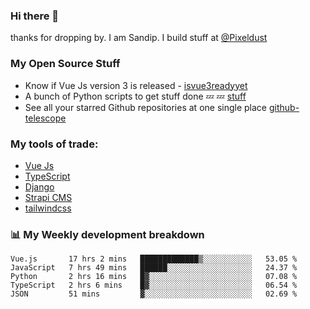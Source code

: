 ### Hi there 👋

thanks for dropping by.
I am Sandip. I build stuff at [@Pixeldust](github.com/pixeldust-in/)

###  **My Open Source Stuff**

 - Know if Vue Js version 3 is released -  [isvue3readyyet](https://github.com/sandiprb/isvue3readyyet)
 - A bunch of Python scripts to get stuff done 💤 💤 [stuff](https://github.com/sandiprb/stuff)
 - See all your starred Github repositories at one single place [github-telescope](https://github.com/sandiprb/github-telescope)



###  **My tools of trade:**
 - [Vue Js](https://github.com/vuejs/vue/)
 - [TypeScript](https://github.com/microsoft/TypeScript)
 - [Django](github.com/django/django)
 - [Strapi CMS](github.com/strapi/strapi)
 - [tailwindcss](https://github.com/tailwindlabs/tailwindcss)


###  📊 **My Weekly development breakdown**
<!--START_SECTION:waka-->
```text
Vue.js       17 hrs 2 mins   █████████████▒░░░░░░░░░░░   53.05 % 
JavaScript   7 hrs 49 mins   ██████░░░░░░░░░░░░░░░░░░░   24.37 % 
Python       2 hrs 16 mins   █▓░░░░░░░░░░░░░░░░░░░░░░░   07.08 % 
TypeScript   2 hrs 6 mins    █▓░░░░░░░░░░░░░░░░░░░░░░░   06.54 % 
JSON         51 mins         ▓░░░░░░░░░░░░░░░░░░░░░░░░   02.69 % 
```
<!--END_SECTION:waka-->
